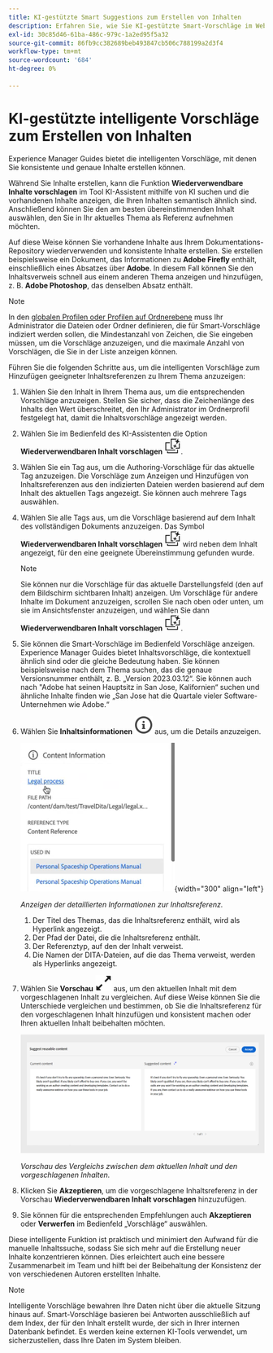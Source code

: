 ```yaml
---
title: KI-gestützte Smart Suggestions zum Erstellen von Inhalten
description: Erfahren Sie, wie Sie KI-gestützte Smart-Vorschläge im Web-Editor anzeigen und verwenden können.
exl-id: 30c85d46-61ba-486c-979c-1a2ed95f5a32
source-git-commit: 86fb9cc382689beb493847cb506c788199a2d3f4
workflow-type: tm+mt
source-wordcount: '684'
ht-degree: 0%

---
```


# KI-gestützte intelligente Vorschläge zum Erstellen von Inhalten

Experience Manager Guides bietet die intelligenten Vorschläge, mit denen Sie konsistente und genaue Inhalte erstellen können.

Während Sie Inhalte erstellen, kann die Funktion **Wiederverwendbare Inhalte vorschlagen** im Tool KI-Assistent mithilfe von KI suchen und die vorhandenen Inhalte anzeigen, die Ihren Inhalten semantisch ähnlich sind. Anschließend können Sie den am besten übereinstimmenden Inhalt auswählen, den Sie in Ihr aktuelles Thema als Referenz aufnehmen möchten.

Auf diese Weise können Sie vorhandene Inhalte aus Ihrem Dokumentations-Repository wiederverwenden und konsistente Inhalte erstellen. Sie erstellen beispielsweise ein Dokument, das Informationen zu **Adobe Firefly** enthält, einschließlich eines Absatzes über **Adobe**. In diesem Fall können Sie den Inhaltsverweis schnell aus einem anderen Thema anzeigen und hinzufügen, z. B. **Adobe Photoshop**, das denselben Absatz enthält.
>[!NOTE]
>
> In den [globalen Profilen oder Profilen auf Ordnerebene](/help/product-guide/cs-install-guide/conf-folder-level.md#conf-ai-smart-suggestions) muss Ihr Administrator die Dateien oder Ordner definieren, die für Smart-Vorschläge indiziert werden sollen, die Mindestanzahl von Zeichen, die Sie eingeben müssen, um die Vorschläge anzuzeigen, und die maximale Anzahl von Vorschlägen, die Sie in der Liste anzeigen können.

Führen Sie die folgenden Schritte aus, um die intelligenten Vorschläge zum Hinzufügen geeigneter Inhaltsreferenzen zu Ihrem Thema anzuzeigen:


1. Wählen Sie den Inhalt in Ihrem Thema aus, um die entsprechenden Vorschläge anzuzeigen. Stellen Sie sicher, dass die Zeichenlänge des Inhalts den Wert überschreitet, den Ihr Administrator im Ordnerprofil festgelegt hat, damit die Inhaltsvorschläge angezeigt werden.
1. Wählen Sie im Bedienfeld des KI-Assistenten die Option **Wiederverwendbaren Inhalt vorschlagen** ![Symbol für wiederverwendbaren Inhalt vorschlagen ](./images/ai-suggest-reusable-content-icon.svg).

1. Wählen Sie ein Tag aus, um die Authoring-Vorschläge für das aktuelle Tag anzuzeigen.  Die Vorschläge zum Anzeigen und Hinzufügen von Inhaltsreferenzen aus den indizierten Dateien werden basierend auf dem Inhalt des aktuellen Tags angezeigt. Sie können auch mehrere Tags auswählen.


1. Wählen Sie alle Tags aus, um die Vorschläge basierend auf dem Inhalt des vollständigen Dokuments anzuzeigen.  Das Symbol **Wiederverwendbaren Inhalt vorschlagen** ![ai schlägt wiederverwendbaren Inhalt vor](./images/ai-suggest-reusable-content-icon.svg) wird neben dem Inhalt angezeigt, für den eine geeignete Übereinstimmung gefunden wurde.



   >[!NOTE]
   >
   > Sie können nur die Vorschläge für das aktuelle Darstellungsfeld (den auf dem Bildschirm sichtbaren Inhalt) anzeigen. Um Vorschläge für andere Inhalte im Dokument anzuzeigen, scrollen Sie nach oben oder unten, um sie im Ansichtsfenster anzuzeigen, und wählen Sie dann **Wiederverwendbaren Inhalt vorschlagen** ![ai Symbol für wiederverwendbaren Inhalt vorschlagen ](./images/ai-suggest-reusable-content-icon.svg).


1. Sie können die Smart-Vorschläge im Bedienfeld Vorschläge anzeigen.  Experience Manager Guides bietet Inhaltsvorschläge, die kontextuell ähnlich sind oder die gleiche Bedeutung haben. Sie können beispielsweise nach dem Thema suchen, das die genaue Versionsnummer enthält, z. B. „Version 2023.03.12“. Sie können auch nach &quot;Adobe hat seinen Hauptsitz in San Jose, Kalifornien“ suchen und ähnliche Inhalte finden wie „San Jose hat die Quartale vieler Software-Unternehmen wie Adobe.“
1. Wählen Sie **Inhaltsinformationen** ![Inhaltsinformationen](images/smart-suggestions-content-info-icon.svg) aus, um die Details anzuzeigen.

   ![Bedienfeld „Inhaltsinformationen“](images/smart-suggestions-content-information.png){width="300" align="left"}

   *Anzeigen der detaillierten Informationen zur Inhaltsreferenz.*

   1. Der Titel des Themas, das die Inhaltsreferenz enthält, wird als Hyperlink angezeigt.
   1. Der Pfad der Datei, die die Inhaltsreferenz enthält.
   1. Der Referenztyp, auf den der Inhalt verweist.
   1. Die Namen der DITA-Dateien, auf die das Thema verweist, werden als Hyperlinks angezeigt.
1. Wählen Sie **Vorschau** ![Vorschausymbol](./images/expand-icon.svg) aus, um den aktuellen Inhalt mit dem vorgeschlagenen Inhalt zu vergleichen. Auf diese Weise können Sie die Unterschiede vergleichen und bestimmen, ob Sie die Inhaltsreferenz für den vorgeschlagenen Inhalt hinzufügen und konsistent machen oder Ihren aktuellen Inhalt beibehalten möchten.

   ![Vorschlagen einer wiederverwendbaren Inhaltsvorschau](images/ai-assistant-suggest-reusable-content.png)

   *Vorschau des Vergleichs zwischen dem aktuellen Inhalt und den vorgeschlagenen Inhalten.*

1. Klicken Sie **Akzeptieren**, um die vorgeschlagene Inhaltsreferenz in der Vorschau **Wiederverwendbaren Inhalt vorschlagen** hinzuzufügen.
1. Sie können für die entsprechenden Empfehlungen auch **Akzeptieren** oder **Verwerfen** im Bedienfeld „Vorschläge“ auswählen.


Diese intelligente Funktion ist praktisch und minimiert den Aufwand für die manuelle Inhaltssuche, sodass Sie sich mehr auf die Erstellung neuer Inhalte konzentrieren können. Dies erleichtert auch eine bessere Zusammenarbeit im Team und hilft bei der Beibehaltung der Konsistenz der von verschiedenen Autoren erstellten Inhalte.

>[!NOTE]
>
>Intelligente Vorschläge bewahren Ihre Daten nicht über die aktuelle Sitzung hinaus auf. Smart-Vorschläge basieren bei Antworten ausschließlich auf dem Index, der für den Inhalt erstellt wurde, der sich in Ihrer internen Datenbank befindet. Es werden keine externen KI-Tools verwendet, um sicherzustellen, dass Ihre Daten im System bleiben.

